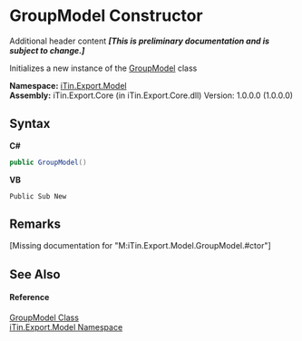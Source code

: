 # GroupModel Constructor 
Additional header content _**\[This is preliminary documentation and is subject to change.\]**_

Initializes a new instance of the <a href="5a8dbd7f-d5ce-e476-b2ce-60978bcdb4a0">GroupModel</a> class

**Namespace:**&nbsp;<a href="ef57ffcc-e95e-b212-5a46-9aa6f5a3511f">iTin.Export.Model</a><br />**Assembly:**&nbsp;iTin.Export.Core (in iTin.Export.Core.dll) Version: 1.0.0.0 (1.0.0.0)

## Syntax

**C#**<br />
``` C#
public GroupModel()
```

**VB**<br />
``` VB
Public Sub New
```


## Remarks
\[Missing <remarks> documentation for "M:iTin.Export.Model.GroupModel.#ctor"\]

## See Also


#### Reference
<a href="5a8dbd7f-d5ce-e476-b2ce-60978bcdb4a0">GroupModel Class</a><br /><a href="ef57ffcc-e95e-b212-5a46-9aa6f5a3511f">iTin.Export.Model Namespace</a><br />